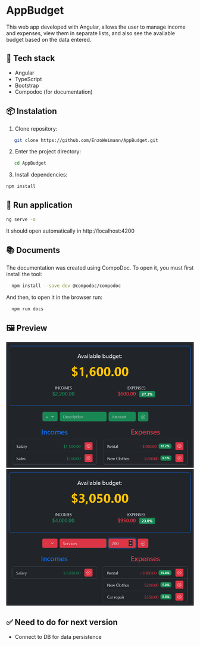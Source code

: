 # AppBudget

This web app developed with Angular, allows the user to manage income and expenses, view them in separate lists, and also see the available budget based on the data entered.

## 🚀 Tech stack

- Angular
- TypeScript
- Bootstrap
- Compodoc (for documentation)

## 📦 Instalation

1. Clone repository:
```bash
   git clone https://github.com/EnzoWeimann/AppBudget.git
 ```
2. Enter the project directory:
```bash
   cd AppBudget
```
3. Install dependencies:
```bash
npm install
```

## 🚩 Run application
  ```bash
  ng serve -o
  ```
  It should open automatically in http://localhost:4200

## 📚 Documents

  The documentation was created using CompoDoc. To open it, you must first install the tool:
  ```bash
    npm install --save-dev @compodoc/compodoc
  ```

  And then, to open it in the browser run:
  ```bash
    npm run docs
  ```

## 🖼️ Preview

  ![Screenshot 1](assets/image1.png)
  ![Screenshot 2](assets/image2.png)

## ✅ Need to do for next version
 - Connect to DB for data persistence
